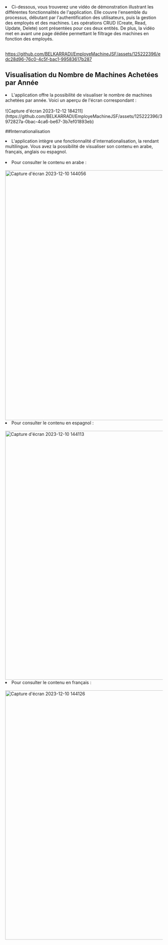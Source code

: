 <li>Ci-dessous, vous trouverez une vidéo de démonstration illustrant les différentes fonctionnalités de l'application. Elle couvre l'ensemble du processus, débutant par l'authentification des utilisateurs, puis la gestion des employés et des machines. Les opérations CRUD (Create, Read, Update, Delete) sont présentées pour ces deux entités. De plus, la vidéo met en avant une page dédiée permettant le filtrage des machines en fonction des employés.</li><br/>

https://github.com/BELKARRADI/EmployeMachineJSF/assets/125222396/edc28d96-76c0-4c5f-bac1-99583617b287
## Visualisation du Nombre de Machines Achetées par Année
<li>L'application offre la possibilité de visualiser le nombre de machines achetées par année. Voici un aperçu de l'écran correspondant :</li><br/>
![Capture d'écran 2023-12-12 184211](https://github.com/BELKARRADI/EmployeMachineJSF/assets/125222396/3972827a-0bac-4ca6-be67-3b7ef01893eb)<br/>


##Internationalisation
<li>L'application intègre une fonctionnalité d'internationalisation, la rendant multilingue. Vous avez la possibilité de visualiser son contenu en arabe, français, anglais ou espagnol.</li><br/>
<li>Pour consulter le contenu en arabe :</li><br/>
<img width="797" alt="Capture d'écran 2023-12-10 144056" src="https://github.com/BELKARRADI/EmployeMachineJSF/assets/125222396/24f86375-e089-4cda-90f4-985da053fb83"><br/>
<li>Pour consulter le contenu en espagnol :</li><br/>
<img width="794" alt="Capture d'écran 2023-12-10 144113" src="https://github.com/BELKARRADI/EmployeMachineJSF/assets/125222396/9cfea021-2611-425d-b32f-dfdce5b8cb21"><br/>
<li>Pour consulter le contenu en français :</li><br/>
<img width="795" alt="Capture d'écran 2023-12-10 144126" src="https://github.com/BELKARRADI/EmployeMachineJSF/assets/125222396/5df1f597-7cae-4826-8a5b-d9795462d78d"><br/>


